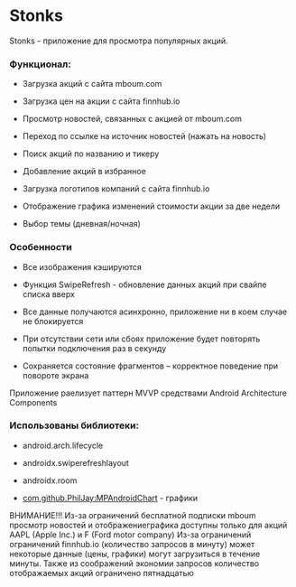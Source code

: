 # Stonks

Stonks - приложение для просмотра популярных акций.

### Функционал:

* Загрузка акций с сайта mboum.com

* Загрузка цен на акции с сайта finnhub.io

* Просмотр новостей, связанных с акцией от mboum.com

* Переход по ссылке на источник новостей (нажать на новость)

* Поиск акций по названию и тикеру

* Добавление акций в избранное

* Загрузка логотипов компаний с сайта finnhub.io

* Отображение графика изменений стоимости акции за две недели

* Выбор темы (дневная/ночная)

### Особенности

* Все изображения кэшируются

* Функция SwipeRefresh - обновление данных акций при свайпе списка вверх

* Все данные получаются асинхронно, приложение ни в коем случае не блокируется

* При отсутствии сети или сбоях приложение будет повторять попытки подключения раз в секунду

* Сохраняется состояние фрагментов – корректное поведение при повороте экрана

Приложение раелизует паттерн MVVP средствами Android Architecture Components

### Использованы библиотеки:

* android.arch.lifecycle

* androidx.swiperefreshlayout

* androidx.room

* [com.github.PhilJay:MPAndroidChart](https://github.com/PhilJay/MPAndroidChart) - графики


ВНИМАНИЕ!!!
Из-за ограничений бесплатной подписки mboum просмотр новостей и отображениеграфика доступны только для акций AAPL (Apple Inc.) и F (Ford motor company)
Из-за ограничений ограничений finnhub.io (количество запросов в минуту) может некоторые данные (цены, графики) могут загрузиться в течение минуты. Также из соображений экономии запросов количество отображаемых акций ограничено пятнадцатью



